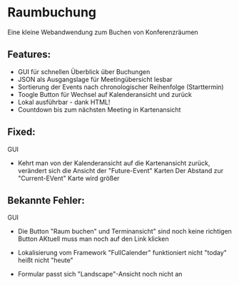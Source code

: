 # Raumbuchung
Eine kleine Webandwendung zum Buchen von Konferenzräumen

## Features:
- GUI für schnellen Überblick über Buchungen
- JSON als Ausgangslage für Meetingübersicht lesbar
- Sortierung der Events nach chronologischer Reihenfolge (Starttermin)
- Toogle Button für Wechsel auf Kalenderansicht und zurück
- Lokal ausführbar - dank HTML!
- Countdown bis zum nächsten Meeting in Kartenansicht

## Fixed:
GUI
- Kehrt man von der Kalenderansicht auf die Kartenansicht zurück, verändert sich die Ansicht der "Future-Event" Karten
Der Abstand zur "Current-EVent" Karte wird größer

## Bekannte Fehler:
GUI
- Die Button "Raum buchen" und Terminansicht" sind noch keine richtigen Button
AKtuell muss man noch auf den Link klicken

- Lokalisierung vom Framework "FullCalender" funktioniert nicht
"today" heißt nicht "heute"

- Formular passt sich "Landscape"-Ansicht noch nicht an
